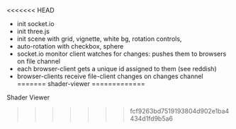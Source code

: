 <<<<<<< HEAD
* init socket.io
* init three.js
* init scene with grid, vignette, white bg, rotation controls,
*   auto-rotation with checkbox, sphere
* socket.io monitor client watches for changes: pushes them to browsers on file channel
* each browser-client gets a unique id assigned to them (see reddish)
* browser-clients receive file-client changes on changes channel
=======
shader-viewer
=============

Shader Viewer
>>>>>>> fcf9263bd7519193804d902e1ba4434d1fd9b5a6
